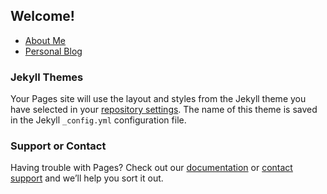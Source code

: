 ## Welcome!

- [About Me](https://joshkennede.github.io/about/about.html)
- [Personal Blog](https://joshkennede.com)

### Jekyll Themes

Your Pages site will use the layout and styles from the Jekyll theme you have selected in your [repository settings](https://github.com/joshkennede/joshkennede.github.io/settings). The name of this theme is saved in the Jekyll `_config.yml` configuration file.

### Support or Contact

Having trouble with Pages? Check out our [documentation](https://help.github.com/categories/github-pages-basics/) or [contact support](https://github.com/contact) and we’ll help you sort it out.